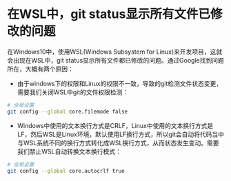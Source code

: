 # 在WSL中，git status显示所有文件已修改的问题

在Windows10中，使用WSL(Windows Subsystem for Linux)来开发项目，这就会出现在WSL中，git status显示所有文件都已修改的问题。通过Google找到问题所在，大概有两个原因：

* 由于windows下的权限和Linux的权限不一致，导致的git检测文件状态变更，需要我们关闭WSL中git的文件权限检测：

```bash
# 全局设置
git config --global core.filemode false
```

* Windows中使用的文本换行方式是CRLF，Linux中使用的文本换行方式是LF，然后WSL是Linux环境，默认使用LF换行方式，所以git会自动将代码当中与WSL系统不同的换行方式转化成WSL换行方式，从而状态发生变动。需要我们禁止WSL自动转换文本换行模式：

```bash
# 全局设置
git config --global core.autocrlf true
```
